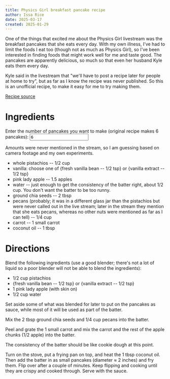 ```yaml
---
title: Physics Girl breakfast pancake recipe
author: Issa Rice
date: 2025-03-17
created: 2025-01-29
---
```


One of the things that excited me about the Physics Girl livestream was the
breakfast pancakes that she eats every day. With my own illness, I've had to
limit the foods I eat too (though not as much as Physics Girl), so I've been
interested in finding foods that might work well for me and taste good. The
pancakes are apparently delicious, so much so that even her husband Kyle eats
them every day.

Kyle said in the livestream that "we'll have to post a recipe later for people
at home to try", but as far as I know the recipe was never published. So this
is an unofficial recipe, to make it easy for me to try making them.

[Recipe source](https://www.youtube.com/watch?v=v8HWt9g4L0k&t=14m15s)

# Ingredients

<div>
  <label for="pancake-count">Enter the number of pancakes you want to make
  (original recipe makes 6 pancakes):</label>
  <input type="number" id="pancake-count" name="pancake-count" min="1" value="6">
</div>

Amounts were never mentioned in the stream, so I am guessing based on
camera footage and my own experiments.

- whole pistachios -- <span class="amount"><span class="value">1/2</span> <span class="units">cup</span></span>
- vanilla: choose one of {fresh vanilla bean -- <span class="amount"><span class="value">1/2</span> <span class="units">tsp</span></span>} or {vanilla extract -- <span class="amount"><span class="value">1/2</span> <span class="units">tsp</span></span>}
- pink lady apple -- <span class="amount"><span class="value">1.5</span> <span class="units">apples</span></span>
- water -- just enough to get the consistency of the batter right, about <span class="amount"><span class="value">1/2</span> <span class="units">cup</span></span>. You don't want the batter to be too runny.
- ground chia seeds -- <span class="amount"><span class="value">2</span> <span class="units">tbsp</span></span>
- pecans (probably; it was in a different glass jar than the pistachios but were never called out in the live stream; later in the stream they mention that she eats pecans, whereas no other nuts were mentioned as far as I can tell) -- <span class="amount"><span class="value">1/4</span> <span class="units">cup</span></span>
- carrot -- <span class="amount"><span class="value">1</span> <span class="units">small carrot</span></span>
- coconut oil -- <span class="amount"><span class="value">1</span> <span class="units">tbsp</span></span>

# Directions

Blend the following ingredients (use a good blender; there's not a lot of
liquid so a poor blender will not be able to blend the ingredients):

- <span class="amount"><span class="value">1/2</span> <span class="units">cup</span></span> pistachios
- {fresh vanilla bean -- <span class="amount"><span class="value">1/2</span> <span class="units">tsp</span></span>} or {vanilla extract -- <span class="amount"><span class="value">1/2</span> <span class="units">tsp</span></span>}
- <span class="amount"><span class="value">1</span> <span class="units">pink lady apple</span></span> (with skin on)
- <span class="amount"><span class="value">1/2</span> <span class="units">cup</span></span> water

Set aside some of what was blended for later to put on the pancakes as sauce,
while most of it will be used as part of the batter.

Mix the <span class="amount"><span class="value">2</span> <span class="units">tbsp</span></span> ground chia seeds and <span class="amount"><span class="value">1/4</span> <span class="units">cup</span></span> pecans into the batter.

Peel and grate the <span class="amount"><span class="value">1</span> <span class="units">small carrot</span></span> and mix the carrot and the rest of the apple chunks (<span class="amount"><span class="value">1/2</span> <span class="units">apple</span></span>) into the batter.

The consistency of the batter should be like cookie dough at this point.

Turn on the stove, put a frying pan on top, and heat the <span class="amount"><span class="value">1</span> <span class="units">tbsp</span></span> coconut oil. Then add the batter in as small pancakes (diameter ≈ 2 inches) and fry them. Flip over after a couple of minutes. Keep flipping and cooking until they are crispy and cooked through. Serve with the sauce.
